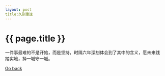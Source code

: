 ```yaml
---
layout: post
title:久别重逢 
---
```

<h1>{{ page.title }}</h1>
<p>一件事最难的不是开始，而是坚持，时隔六年深刻体会到了其中的含义，愿未来践踏实地，择一城守一城。</p>
<a href="{{ site.baseurl }}/index.html">Go back</a>
